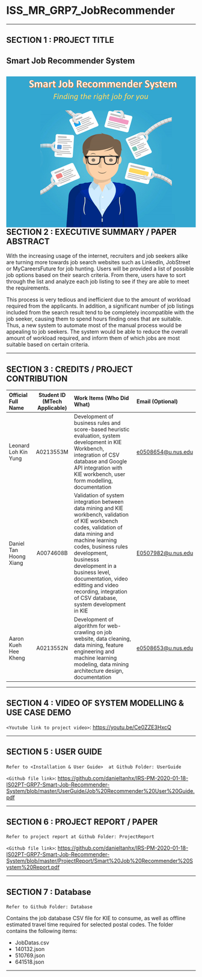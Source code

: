 # ISS_MR_GRP7_JobRecommender
---

## SECTION 1 : PROJECT TITLE
## Smart Job Recommender System

<img src="SystemCode/System.PNG"
     style="float: left; margin-right: 0px;" />
---

## SECTION 2 : EXECUTIVE SUMMARY / PAPER ABSTRACT
With the increasing usage of the internet, recruiters and job seekers alike are turning more towards job search websites such as LinkedIn, JobStreet or MyCareersFuture for job hunting. Users will be provided a list of possible job options based on their search criteria. From there, users have to sort through the list and analyze each job listing to see if they are able to meet the requirements.

This process is very tedious and inefficient due to the amount of workload required from the applicants. In addition, a significant number of job listings included from the search result tend to be completely incompatible with the job seeker, causing them to spend hours finding ones that are suitable.  Thus, a new system to automate most of the manual process would be appealing to job seekers. The system would be able to reduce the overall amount of workload required, and inform them of which jobs are most suitable based on certain criteria.


---

## SECTION 3 : CREDITS / PROJECT CONTRIBUTION

| Official Full Name  | Student ID (MTech Applicable)  | Work Items (Who Did What) | Email (Optional) |
| :------------ |:---------------:| :-----| :-----|
| Leonard Loh Kin Yung | A0213553M | Development of business rules and score-based heuristic evaluation, system development in KIE Workbench, integration of CSV database and Google API integration with KIE workbench, user form modelling, documentation| e0508654@u.nus.edu |
| Daniel Tan Hoong Xiang | A0074608B | Validation of system integration between data mining and KIE workbench, validation of KIE workbench codes, validation of data mining and machine learning codes, business rules development, businesss development in a business level, documentation, video editting and video recording, integration of CSV database, system development in KIE| E0507982@u.nus.edu |
| Aaron Kueh Hee Kheng | A0213552N | Development of algorithm for web-crawling on job website, data cleaning, data mining, feature engineering and machine learning modeling, data mining architecture design, documentation| e0508653@u.nus.edu |


---

## SECTION 4 : VIDEO OF SYSTEM MODELLING & USE CASE DEMO
`<Youtube link to project video>`: https://youtu.be/Ce0ZZE3HxcQ


---

## SECTION 5 : USER GUIDE

`Refer to <Installation & User Guide>  at Github Folder: UserGuide`

`<Github file link>`: https://github.com/danieltanhx/IRS-PM-2020-01-18-IS02PT-GRP7-Smart-Job-Recommender-System/blob/master/UserGuide/Job%20Recommender%20User%20Guide.pdf

---
## SECTION 6 : PROJECT REPORT / PAPER

`Refer to project report at Github Folder: ProjectReport`

`<Github file link>`: https://github.com/danieltanhx/IRS-PM-2020-01-18-IS02PT-GRP7-Smart-Job-Recommender-System/blob/master/ProjectReport/Smart%20Job%20Recommender%20System%20Report.pdf

---
## SECTION 7 : Database

`Refer to Github Folder: Database`

Contains the job database CSV file for KIE to consume, as well as offline estimated travel time required for selected postal codes. The folder contains the following items:
- JobDatas.csv
- 140132.json
- 510769.json
- 641518.json

---
